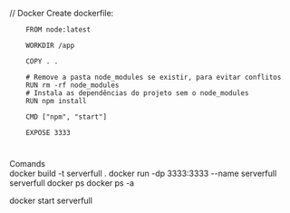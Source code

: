 // Docker
Create dockerfile:

        FROM node:latest 

        WORKDIR /app

        COPY . .

        # Remove a pasta node_modules se existir, para evitar conflitos
        RUN rm -rf node_modules
        # Instala as dependências do projeto sem o node_modules
        RUN npm install 

        CMD ["npm", "start"]

        EXPOSE 3333

#
Comands     
docker build -t serverfull .
docker run -dp 3333:3333 --name serverfull serverfull
docker ps
docker ps -a


docker start serverfull